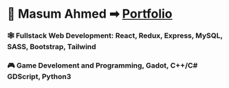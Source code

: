 # 👾 Masum Ahmed ➡ [Portfolio](https://masumahmed.github.io)
### 🕸 Fullstack Web Development: React, Redux, Express, MySQL, SASS, Bootstrap, Tailwind
### 🎮 Game Develoment and Programming, Gadot, C++/C# GDScript, Python3
